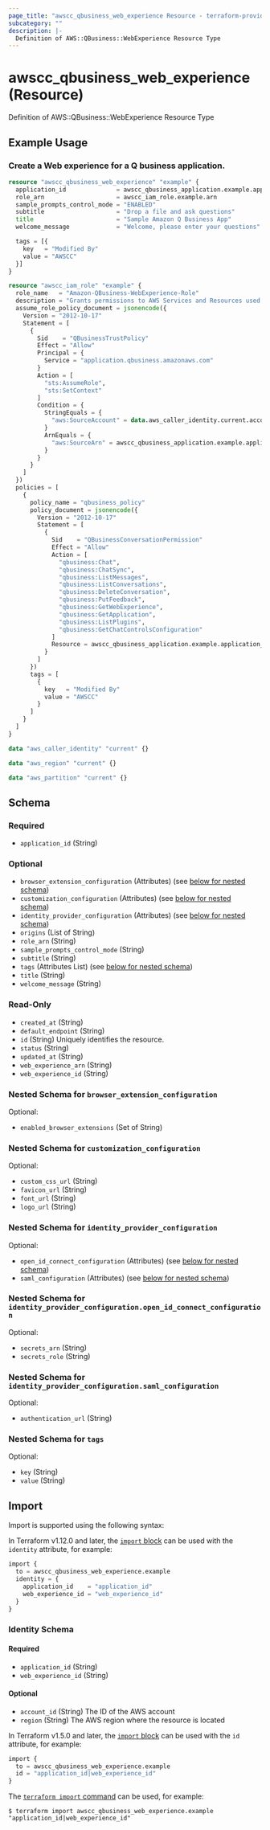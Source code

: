 ```yaml
---
page_title: "awscc_qbusiness_web_experience Resource - terraform-provider-awscc"
subcategory: ""
description: |-
  Definition of AWS::QBusiness::WebExperience Resource Type
---
```


# awscc_qbusiness_web_experience (Resource)

Definition of AWS::QBusiness::WebExperience Resource Type

## Example Usage

### Create a Web experience for a Q business application.

```terraform
resource "awscc_qbusiness_web_experience" "example" {
  application_id              = awscc_qbusiness_application.example.application_id
  role_arn                    = awscc_iam_role.example.arn
  sample_prompts_control_mode = "ENABLED"
  subtitle                    = "Drop a file and ask questions"
  title                       = "Sample Amazon Q Business App"
  welcome_message             = "Welcome, please enter your questions"

  tags = [{
    key   = "Modified By"
    value = "AWSCC"
  }]
}

resource "awscc_iam_role" "example" {
  role_name   = "Amazon-QBusiness-WebExperience-Role"
  description = "Grants permissions to AWS Services and Resources used or managed by Amazon Q Business"
  assume_role_policy_document = jsonencode({
    Version = "2012-10-17"
    Statement = [
      {
        Sid    = "QBusinessTrustPolicy"
        Effect = "Allow"
        Principal = {
          Service = "application.qbusiness.amazonaws.com"
        }
        Action = [
          "sts:AssumeRole",
          "sts:SetContext"
        ]
        Condition = {
          StringEquals = {
            "aws:SourceAccount" = data.aws_caller_identity.current.account_id
          }
          ArnEquals = {
            "aws:SourceArn" = awscc_qbusiness_application.example.application_arn
          }
        }
      }
    ]
  })
  policies = [
    {
      policy_name = "qbusiness_policy"
      policy_document = jsonencode({
        Version = "2012-10-17"
        Statement = [
          {
            Sid    = "QBusinessConversationPermission"
            Effect = "Allow"
            Action = [
              "qbusiness:Chat",
              "qbusiness:ChatSync",
              "qbusiness:ListMessages",
              "qbusiness:ListConversations",
              "qbusiness:DeleteConversation",
              "qbusiness:PutFeedback",
              "qbusiness:GetWebExperience",
              "qbusiness:GetApplication",
              "qbusiness:ListPlugins",
              "qbusiness:GetChatControlsConfiguration"
            ]
            Resource = awscc_qbusiness_application.example.application_arn
          }
        ]
      })
      tags = [
        {
          key   = "Modified By"
          value = "AWSCC"
        }
      ]
    }
  ]
}

data "aws_caller_identity" "current" {}

data "aws_region" "current" {}

data "aws_partition" "current" {}
```

<!-- schema generated by tfplugindocs -->
## Schema

### Required

- `application_id` (String)

### Optional

- `browser_extension_configuration` (Attributes) (see [below for nested schema](#nestedatt--browser_extension_configuration))
- `customization_configuration` (Attributes) (see [below for nested schema](#nestedatt--customization_configuration))
- `identity_provider_configuration` (Attributes) (see [below for nested schema](#nestedatt--identity_provider_configuration))
- `origins` (List of String)
- `role_arn` (String)
- `sample_prompts_control_mode` (String)
- `subtitle` (String)
- `tags` (Attributes List) (see [below for nested schema](#nestedatt--tags))
- `title` (String)
- `welcome_message` (String)

### Read-Only

- `created_at` (String)
- `default_endpoint` (String)
- `id` (String) Uniquely identifies the resource.
- `status` (String)
- `updated_at` (String)
- `web_experience_arn` (String)
- `web_experience_id` (String)

<a id="nestedatt--browser_extension_configuration"></a>
### Nested Schema for `browser_extension_configuration`

Optional:

- `enabled_browser_extensions` (Set of String)


<a id="nestedatt--customization_configuration"></a>
### Nested Schema for `customization_configuration`

Optional:

- `custom_css_url` (String)
- `favicon_url` (String)
- `font_url` (String)
- `logo_url` (String)


<a id="nestedatt--identity_provider_configuration"></a>
### Nested Schema for `identity_provider_configuration`

Optional:

- `open_id_connect_configuration` (Attributes) (see [below for nested schema](#nestedatt--identity_provider_configuration--open_id_connect_configuration))
- `saml_configuration` (Attributes) (see [below for nested schema](#nestedatt--identity_provider_configuration--saml_configuration))

<a id="nestedatt--identity_provider_configuration--open_id_connect_configuration"></a>
### Nested Schema for `identity_provider_configuration.open_id_connect_configuration`

Optional:

- `secrets_arn` (String)
- `secrets_role` (String)


<a id="nestedatt--identity_provider_configuration--saml_configuration"></a>
### Nested Schema for `identity_provider_configuration.saml_configuration`

Optional:

- `authentication_url` (String)



<a id="nestedatt--tags"></a>
### Nested Schema for `tags`

Optional:

- `key` (String)
- `value` (String)

## Import

Import is supported using the following syntax:

In Terraform v1.12.0 and later, the [`import` block](https://developer.hashicorp.com/terraform/language/import) can be used with the `identity` attribute, for example:

```terraform
import {
  to = awscc_qbusiness_web_experience.example
  identity = {
    application_id    = "application_id"
    web_experience_id = "web_experience_id"
  }
}
```

<!-- schema generated by tfplugindocs -->
### Identity Schema

#### Required

- `application_id` (String)
- `web_experience_id` (String)

#### Optional

- `account_id` (String) The ID of the AWS account
- `region` (String) The AWS region where the resource is located

In Terraform v1.5.0 and later, the [`import` block](https://developer.hashicorp.com/terraform/language/import) can be used with the `id` attribute, for example:

```terraform
import {
  to = awscc_qbusiness_web_experience.example
  id = "application_id|web_experience_id"
}
```

The [`terraform import` command](https://developer.hashicorp.com/terraform/cli/commands/import) can be used, for example:

```shell
$ terraform import awscc_qbusiness_web_experience.example "application_id|web_experience_id"
```
